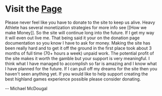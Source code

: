 # Visit the [Page](https://heavyathlete.com/donations/donate/)

Please never feel like you have to donate to the site to keep us alive. Heavy Athlete has several monetization strategies for more info see [[How we make Money]]. So the site will continue long into the future. If I get my way it will even out live me. That being said it your on the donation page documentation so you know I have to ask for money.  Making the site has been really hard and to get it off the ground in the first place took about 3 months of full time (70+ hours a week) unpaid work. The potential profit of the site makes it worth the gamble but your support is very meaningful. I think what I have managed to accomplish so far is amazing and I know what I have planned for the future. If I can pull off my dreams for the site then you haven't seen anything yet. If you would like to help support creating the best highland games experience possible please consider donating.

-- Michael McDougal